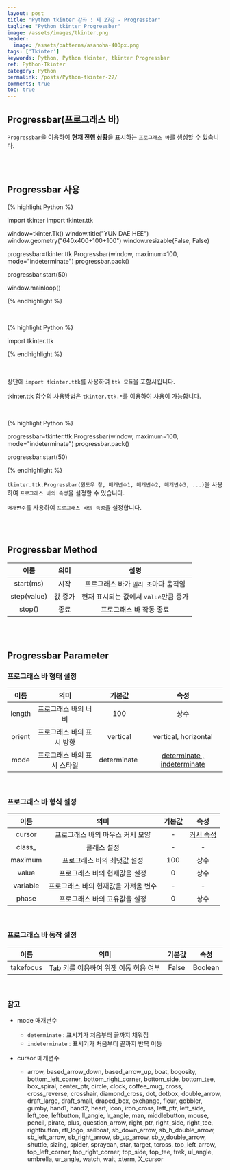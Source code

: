 ```yaml
---
layout: post
title: "Python tkinter 강좌 : 제 27강 - Progressbar"
tagline: "Python tkinter Progressbar"
image: /assets/images/tkinter.png
header:
  image: /assets/patterns/asanoha-400px.png
tags: ['Tkinter']
keywords: Python, Python tkinter, tkinter Progressbar
ref: Python-Tkinter
category: Python
permalink: /posts/Python-tkinter-27/
comments: true
toc: true
---
```


## Progressbar(프로그래스 바)

`Progressbar`을 이용하여 **현재 진행 상황**을 표시하는 `프로그래스 바`를 생성할 수 있습니다.

<br>
<br>

## Progressbar 사용

{% highlight Python %}

import tkinter
import tkinter.ttk

window=tkinter.Tk()
window.title("YUN DAE HEE")
window.geometry("640x400+100+100")
window.resizable(False, False)

progressbar=tkinter.ttk.Progressbar(window, maximum=100, mode="indeterminate")
progressbar.pack()

progressbar.start(50)

window.mainloop()

{% endhighlight %}

<br>

{% highlight Python %}

import tkinter.ttk

{% endhighlight %}

<br>

상단에 `import tkinter.ttk`를 사용하여 `ttk 모듈`을 포함시킵니다.

tkinter.ttk 함수의 사용방법은 `tkinter.ttk.*`를 이용하여 사용이 가능합니다.

<br>

{% highlight Python %}

progressbar=tkinter.ttk.Progressbar(window, maximum=100, mode="indeterminate")
progressbar.pack()

progressbar.start(50)

{% endhighlight %}

`tkinter.ttk.Progressbar(윈도우 창, 매개변수1, 매개변수2, 매개변수3, ...)`을 사용하여 `프로그래스 바의 속성`을 설정할 수 있습니다.

`매개변수`를 사용하여 `프로그래스 바의 속성`을 설정합니다.

<br>
<br>

## Progressbar Method

|              이름              |       의미       |                       설명                      |
|:------------------------------:|:----------------:|:-----------------------------------------------:|
|     start(ms)    |   시작  |      프로그래스 바가 `밀리 초`마다 움직임       |
| step(value) |    값 증가   | 현재 표시되는 값에서 `value`만큼 증가 |
| stop() |    종료  | 프로그래스 바 작동 종료 |

<br>
<br>

## Progressbar Parameter

### 프로그래스 바 형태 설정

|      이름      |               의미               |      기본값      |                    속성                    |
|:--------------:|:--------------------------------:|:----------------:|:------------------------------------------:|
| length | 프로그래스 바의 너비 | 100 | 상수 |
| orient | 프로그래스 바의 표시 방향 | vertical | vertical, horizontal |
| mode | 프로그래스 바의 표시 스타일 | determinate | [determinate , indeterminate](#reference-1)    |

<br>

### 프로그래스 바 형식 설정

|   이름   |                           의미                          |     기본값    |                                          속성                                          |
|:--------:|:-------------------------------------------------------:|:-------------:|:--------------------------------------------------------------------------------------:|
|  cursor  |      프로그래스 바의 마우스 커서 모양                 |       -       |          [커서 속성](#reference-2)             |
|  class_  |      클래스 설정                 |       -       |      -    |  
|   maximum |          프로그래스 바의 최댓값 설정 | 100 |   상수 |
|   value |  프로그래스 바의 현재값을 설정 | 0 |    상수        |
|   variable |  프로그래스 바의 현재값을 가져올 변수 | - |    -        |
|   phase |  프로그래스 바의 고유값을 설정 | 0 |    상수        |

<br>

### 프로그래스 바 동작 설정

|         이름        |              의미              |         기본값        | 속성 |
|:-------------------:|:------------------------------:|:-----------------:|:----:|
|    takefocus |    Tab 키를 이용하여 위젯 이동 허용 여부  | False |  Boolean |

<br>

<a id="reference-1"></a>

### 참고

<a id="reference-2"></a>

* mode 매개변수

    - `determinate` : 표시기가 처음부터 끝까지 채워짐
    - `indeterminate` : 표시기가 처음부터 끝까지 반복 이동

* cursor 매개변수

    - arrow, based_arrow_down, based_arrow_up, boat, bogosity, bottom_left_corner, bottom_right_corner, bottom_side, bottom_tee, box_spiral, center_ptr, circle, clock,	coffee_mug, cross, cross_reverse, crosshair, diamond_cross, dot, dotbox, double_arrow, draft_large, draft_small, draped_box, exchange, fleur, gobbler, gumby, hand1, hand2, heart, icon, iron_cross, left_ptr, left_side, left_tee, leftbutton, ll_angle, lr_angle, man, middlebutton, mouse, pencil, pirate, plus, question_arrow, right_ptr, right_side, right_tee, rightbutton, rtl_logo, sailboat, sb_down_arrow, sb_h_double_arrow, sb_left_arrow, sb_right_arrow, sb_up_arrow, sb_v_double_arrow, shuttle, sizing, spider, spraycan, star, target, tcross, top_left_arrow, top_left_corner, top_right_corner, top_side, top_tee, trek, ul_angle, umbrella, ur_angle, watch, wait, xterm, X_cursor
